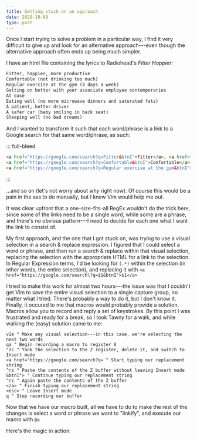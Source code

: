 ```yaml
---
title: Getting stuck on an approach
date: 2020-10-09
type: post
---
```

Once I start trying to solve a problem in a particular way, I find it very difficult to give up and look for an alternative approach---even though the alternative approach often ends up being much simpler.

I have an html file containing the lyrics to Radiohead's *Fitter Happier*:

``` html
Fitter, happier, more productive
Comfortable (not drinking too much)
Regular exercise at the gym (3 days a week)
Getting on better with your associate employee contemporaries
At ease
Eating well (no more microwave dinners and saturated fats)
A patient, better driver
A safer car (baby smiling in back seat)
Sleeping well (no bad dreams)
```

And I wanted to transform it such that each word/phrase is a link to a Google search for that same word/phrase, as such:

::: full-bleed
```html
<a href="https://google.com/search?q=Fitter&btnI">Fitter</a>, <a href="https://google.com/search?q=happier&btnI">happier</a>, <a href="https://google.com/search?q=more productive&btnI">more productive</a>
<a href="https://google.com/search?q=Comfortable&btnI">Comfortable</a> (<a href="https://google.com/search?q=not drinking too much&btnI">not drinking too much</a>)
<a href="https://google.com/search?q=Regular exercise at the gym&btnI">Regular exercise at the gym</a> (<a href="https://google.com/search?q=3 days a week&btnI">3 days a week</a>)
``` 
:::

...and so on (let's not worry about *why* right now). Of course this would be a pain in the ass to do manually, but I knew Vim would help me out.

It was clear upfront that a one-size-fits-all RegEx wouldn't do the trick here, since some of the links need to be a single word, while some are a phrase, and there's no obvious pattern---I need to decide for each one what I want the link to consist of.

My first approach, and the one that I got stuck on, was trying to use a visual selection in a search & replace expression. I figured that I could select a word or phrase, and then run a search & replace within that visual selection, replacing the selection with the appropriate HTML for a link to the selection. In Regular Expression terms, I'd be looking for `(.*)` within the selection (in other words, the entire selection), and replacing it with `<a href="https://google.com/search\?q=$1&btnI">$1</a>`

I tried to make this work for almost two hours---the issue was that I couldn't get Vim to save the entire visual selection to a single capture group, no matter what I tried. There's probably a way to do it, but I don't know it. Finally, it occured to me that macros would probably provide a solution. Macros allow you to record and reply a set of keystrokes. By this point I was frustrated and ready for a break, so I took Tawny for a walk, and while walking the (easy) solution came to me:


``` vim
v2e " Make any visual selection---in this case, we're selecting the next two words
qa " Begin recording a macro to register A
"zc " Yank the selection to the Z register, delete it, and switch to Insert mode
<a href="https://google.com/search?q= " Start typing our replacement string
^rz " Paste the contents of the Z buffer without leaving Insert mode
&btnI"> " Continue typing our replacement string
^rz " Again paste the contents of the Z buffer
</a> " Finish typing our replacement string
<esc> " Leave Insert mode
q " Stop recording our buffer
```

Now that we have our macro built, all we have to do to make the rest of the changes is select a word or phrase we want to "linkify", and execute our macro with `@a`

Here's the magic in action:
<script id="asciicast-xOq4vvQ1ze66wWIYgOqNsaXHP" src="https://asciinema.org/a/xOq4vvQ1ze66wWIYgOqNsaXHP.js" async></script>
